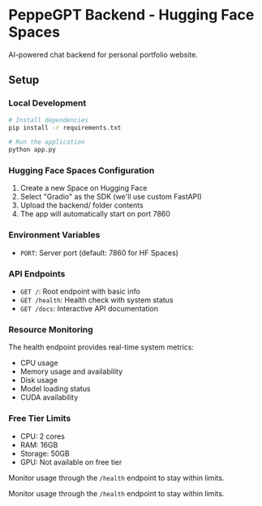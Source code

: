 # PeppeGPT Backend - Hugging Face Spaces

AI-powered chat backend for personal portfolio website.

## Setup

### Local Development

```bash
# Install dependencies
pip install -r requirements.txt

# Run the application
python app.py
```

### Hugging Face Spaces Configuration

1. Create a new Space on Hugging Face
2. Select "Gradio" as the SDK (we'll use custom FastAPI)
3. Upload the backend/ folder contents
4. The app will automatically start on port 7860

### Environment Variables

- `PORT`: Server port (default: 7860 for HF Spaces)

### API Endpoints

- `GET /`: Root endpoint with basic info
- `GET /health`: Health check with system status
- `GET /docs`: Interactive API documentation

### Resource Monitoring

The health endpoint provides real-time system metrics:

- CPU usage
- Memory usage and availability
- Disk usage
- Model loading status
- CUDA availability

### Free Tier Limits

- CPU: 2 cores
- RAM: 16GB
- Storage: 50GB
- GPU: Not available on free tier

Monitor usage through the `/health` endpoint to stay within limits.

Monitor usage through the `/health` endpoint to stay within limits.
